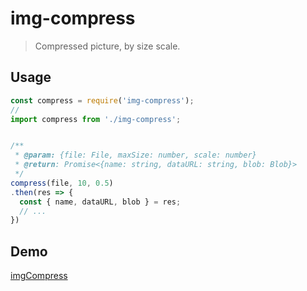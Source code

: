 <!--
 * @Author: your name
 * @Date: 2021-11-19 15:11:33
 * @LastEditTime: 2021-12-10 16:14:54
 * @LastEditors: Please set LastEditors
 * @Description: 打开koroFileHeader查看配置 进行设置: https://github.com/OBKoro1/koro1FileHeader/wiki/%E9%85%8D%E7%BD%AE
 * @FilePath: \jsTools\packages\img-compress\README.md
-->

# img-compress

> Compressed picture, by size scale.

## Usage

``` js
const compress = require('img-compress');
//
import compress from './img-compress';


/**
 * @param: {file: File, maxSize: number, scale: number}
 * @return: Promise<{name: string, dataURL: string, blob: Blob}>
 */
compress(file, 10, 0.5)
.then(res => {
  const { name, dataURL, blob } = res;
  // ...
})
```

## Demo

[imgCompress](http://blog.zhangjc.cn/demo/imageCompress.html)
